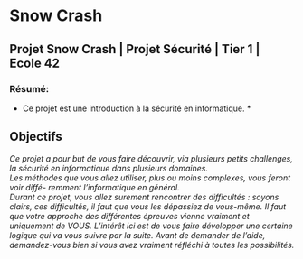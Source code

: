 # Snow Crash
## Projet Snow Crash | Projet Sécurité | Tier 1 | Ecole 42 
### Résumé:<br>
* Ce projet est une introduction à la sécurité en informatique. *

## Objectifs
*Ce projet a pour but de vous faire découvrir, via plusieurs petits challenges, la sécurité
en informatique dans plusieurs domaines.
<br>
Les méthodes que vous allez utiliser, plus ou moins complexes, vous feront voir diffé-
remment l’informatique en général.
<br>
Durant ce projet, vous allez surement rencontrer des difficultés : soyons clairs, ces
difficultés, il faut que vous les dépassiez de vous-même. Il faut que votre approche des
différentes épreuves vienne vraiment et uniquement de VOUS. L’intérêt ici est de vous
faire développer une certaine logique qui va vous suivre par la suite. Avant de demander
de l’aide, demandez-vous bien si vous avez vraiment réfléchi à toutes les possibilités.*